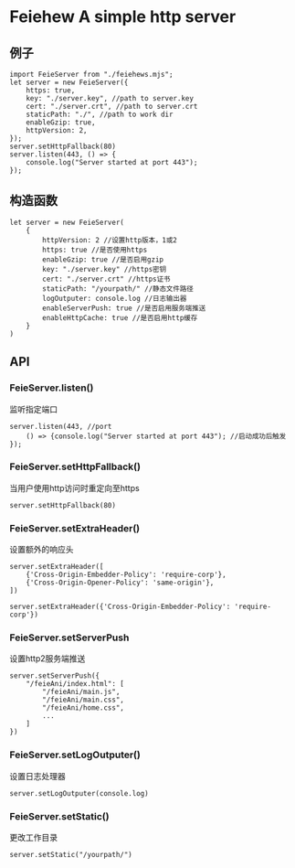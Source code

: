 # Feiehew A simple http server
## 例子
```
import FeieServer from "./feiehews.mjs";
let server = new FeieServer({
    https: true,
    key: "./server.key", //path to server.key
    cert: "./server.crt", //path to server.crt
    staticPath: "./", //path to work dir
    enableGzip: true,
    httpVersion: 2,
});
server.setHttpFallback(80)
server.listen(443, () => {
    console.log("Server started at port 443");
});
```
## 构造函数
```
let server = new FeieServer(
    {
        httpVersion: 2 //设置http版本，1或2
        https: true //是否使用https
        enableGzip: true //是否启用gzip
        key: "./server.key" //https密钥
        cert: "./server.crt" //https证书
        staticPath: "/yourpath/" //静态文件路径
        logOutputer: console.log //日志输出器
        enableServerPush: true //是否启用服务端推送
        enableHttpCache: true //是否启用http缓存
    }
)
```
## API
### FeieServer.listen()
监听指定端口
```
server.listen(443, //port
    () => {console.log("Server started at port 443"); //启动成功后触发
});
```
### FeieServer.setHttpFallback()
当用户使用http访问时重定向至https
```
server.setHttpFallback(80) 
```
### FeieServer.setExtraHeader()
设置额外的响应头
```
server.setExtraHeader([
    {'Cross-Origin-Embedder-Policy': 'require-corp'},
    {'Cross-Origin-Opener-Policy': 'same-origin'},
])

server.setExtraHeader({'Cross-Origin-Embedder-Policy': 'require-corp'})
```
### FeieServer.setServerPush
设置http2服务端推送
```
server.setServerPush({
    "/feieAni/index.html": [
        "/feieAni/main.js",
        "/feieAni/main.css",
        "/feieAni/home.css",
        ...
    ]
})
```
### FeieServer.setLogOutputer()
设置日志处理器
```
server.setLogOutputer(console.log)
```
### FeieServer.setStatic()
更改工作目录
```
server.setStatic("/yourpath/")
```